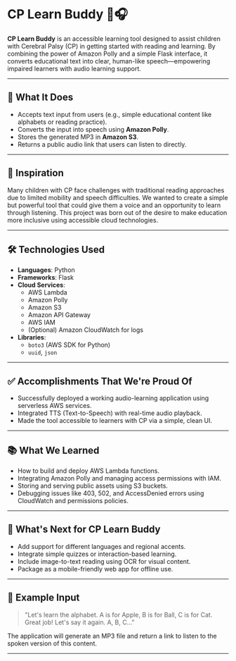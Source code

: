 # CP Learn Buddy 🧠🎧

**CP Learn Buddy** is an accessible learning tool designed to assist children with Cerebral Palsy (CP) in getting started with reading and learning. By combining the power of Amazon Polly and a simple Flask interface, it converts educational text into clear, human-like speech—empowering impaired learners with audio learning support.

---

## 🚀 What It Does

- Accepts text input from users (e.g., simple educational content like alphabets or reading practice).
- Converts the input into speech using **Amazon Polly**.
- Stores the generated MP3 in **Amazon S3**.
- Returns a public audio link that users can listen to directly.

---

## 🎯 Inspiration

Many children with CP face challenges with traditional reading approaches due to limited mobility and speech difficulties. We wanted to create a simple but powerful tool that could give them a voice and an opportunity to learn through listening. This project was born out of the desire to make education more inclusive using accessible cloud technologies.

---

## 🛠️ Technologies Used

- **Languages**: Python  
- **Frameworks**: Flask  
- **Cloud Services**:  
  - AWS Lambda  
  - Amazon Polly  
  - Amazon S3  
  - Amazon API Gateway  
  - AWS IAM  
  - (Optional) Amazon CloudWatch for logs  
- **Libraries**:  
  - `boto3` (AWS SDK for Python)  
  - `uuid`, `json`

---

## ✅ Accomplishments That We're Proud Of

- Successfully deployed a working audio-learning application using serverless AWS services.
- Integrated TTS (Text-to-Speech) with real-time audio playback.
- Made the tool accessible to learners with CP via a simple, clean UI.

---

## 📚 What We Learned

- How to build and deploy AWS Lambda functions.
- Integrating Amazon Polly and managing access permissions with IAM.
- Storing and serving public assets using S3 buckets.
- Debugging issues like 403, 502, and AccessDenied errors using CloudWatch and permissions policies.

---

## 🔮 What's Next for CP Learn Buddy

- Add support for different languages and regional accents.
- Integrate simple quizzes or interaction-based learning.
- Include image-to-text reading using OCR for visual content.
- Package as a mobile-friendly web app for offline use.

---

## 🧪 Example Input

> "Let's learn the alphabet. A is for Apple, B is for Ball, C is for Cat. Great job! Let's say it again. A, B, C..."

The application will generate an MP3 file and return a link to listen to the spoken version of this content.

---

